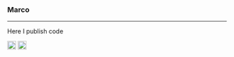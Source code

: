 ### Marco
---
Here I publish code

<a href="https://stackoverflow.com/users/3287144/agimarco"><img src="https://cdn.worldvectorlogo.com/logos/stack-overflow.svg" height="20"></img></a>
<a href="https://www.linkedin.com/in/collepiccolomarco"><img src="https://cdn.worldvectorlogo.com/logos/linkedin-icon-2.svg" height="20"></img></a>

<!--
To do:
+ Pin repositories or contributions 
+ Can add:
- badges
- social ( svg for icons https://cdn.worldvectorlogo.com/logos/linkedin-icon-2.svg )


- 🔭 I’m currently working on ...
- 🌱 I’m currently learning ...
- 👯 I’m looking to collaborate on ...
- 🤔 I’m looking for help with ...
- 💬 Ask me about ...
- 📫 How to reach me: ...
- 😄 Pronouns: ...
- ⚡ Fun fact: ...
-->
